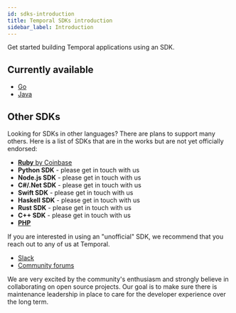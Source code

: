 ```yaml
---
id: sdks-introduction
title: Temporal SDKs introduction
sidebar_label: Introduction
---
```


Get started building Temporal applications using an SDK.

## Currently available

- [Go](/docs/go-sdk-overview)
- [Java](/docs/java-sdk-overview)

## Other SDKs

Looking for SDKs in other languages? There are plans to support many others. Here is a list of SDKs that are in the works but are not yet officially endorsed:

- [**Ruby** by Coinbase](/docs/ruby-sdk-overview)
- **Python SDK** - please get in touch with us
- **Node.js SDK** - please get in touch with us
- **C#/.Net SDK** - please get in touch with us
- **Swift SDK** - please get in touch with us
- **Haskell SDK** - please get in touch with us
- **Rust SDK** - please get in touch with us
- **C++ SDK** - please get in touch with us
- [**PHP**](/docs/php-sdk-overview)

If you are interested in using an "unofficial" SDK, we recommend that you reach out to any of us at Temporal.

- [Slack](http://temporalio.slack.com/)
- [Community forums](https://community.temporal.io/)

We are very excited by the community's enthusiasm and strongly believe in collaborating on open source projects. Our goal is to make sure there is maintenance leadership in place to care for the developer experience over the long term.

